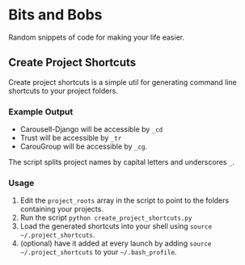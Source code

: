 # Bits and Bobs

Random snippets of code for making your life easier.

## Create Project Shortcuts

Create project shortcuts is a simple util for generating command line shortcuts to your project folders.

### Example Output

* Carousell-Django will be accessible by `_cd`
* Trust will be accessible by `_tr`
* CarouGroup will be accessible by `_cg`.

The script splits project names by capital letters and underscores `_`.

### Usage

1. Edit the `project_roots` array in the script to point to the folders containing your projects.
2. Run the script `python create_project_shortcuts.py`
3. Load the generated shortcuts into your shell using `source ~/.project_shortcuts`.
4. (optional) have it added at every launch by adding `source ~/.project_shortcuts` to your `~/.bash_profile`.
